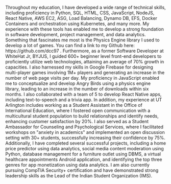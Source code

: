 <p> 	Throughout my education, I have developed a wide range of technical skills, including proficiency in Python, SQL, HTML, CSS, JavaScript, NodeJS, React Native, AWS EC2, ASG, Load Balancing, Dynamo DB, EFS, Docker Containers and orchestration using Kubernetes, and many more. My experience with these tools has enabled me to develop a strong foundation in software development, project management, and data analytics.
	Something that fascinates me most is the Physics Engine library I used to develop a lot of games. You can find a link to my Github here: https://github.com/dcc97 . Furthermore, as a former Software Developer at WhiteHat Jr, BYJUS, I guided 600+ beginner level front-end developers to proficiently utilize web technologies, attaining an average of 70% growth in capacities. I also harnessed my skills in Google Firebase for designing multi-player games involving 1M+ players and generating an increase in the number of web page visits per day. My proficiency in JavaScript enabled me to conceptualize and develop Angry Birds using a physics engine library, leading to an increase in the number of downloads within six months. I also collaborated with a team of 5 to develop React Native apps, including text-to-speech and a trivia app.
	In addition, my experience at UT Arlington includes working as a Student Assistant in the Office of International Education, where I fostered open communication with a multicultural student population to build relationships and identify needs, enhancing customer satisfaction by 20%. I also served as a Student Ambassador for Counseling and Psychological Services, where I facilitated workshops on "anxiety in academics" and implemented an open discussion setting with 30+ students, successfully increasing their confidence by 75%.
	Additionally, I have completed several successful projects, including a home price predictor using data analytics, social media content moderation using Python, database management for a furniture outlet using DBMS, a virtual healthcare appointments Android application, and identifying the top three genres for app monetization using data analytics. I am also currently pursuing CompTIA Security+ certification and have demonstrated strong leadership skills as the Lead of the Indian Student Organization (IMS). </p>
